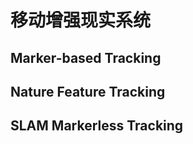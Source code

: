# **移动增强现实系统**



## Marker-based Tracking



## Nature Feature Tracking



## SLAM Markerless Tracking

## 

## 





